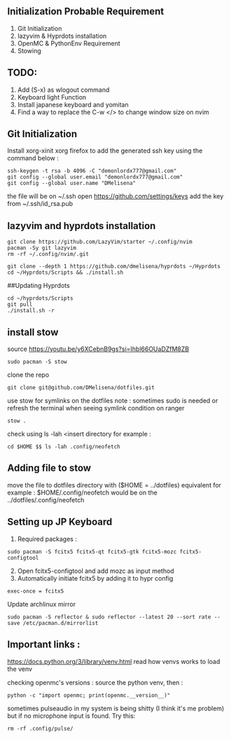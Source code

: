 ## Initialization Probable Requirement
  1. Git Initialization
  2. lazyvim & Hyprdots installation
  3. OpenMC & PythonEnv Requirement
  4. Stowing

## TODO:  
  1. Add (S-x) as wlogout command
  2. Keyboard light Function 
  3. Install japanese keyboard and yomitan
  4. Find a way to replace the C-w </> to change window size on nvim

## Git Initialization
Install xorg-xinit xorg firefox to add the generated ssh key 
using the command below :
```
ssh-keygen -t rsa -b 4096 -C "demonlordx777@gmail.com" 
git config --global user.email "demonlordx777@gmail.com"
git config --global user.name "DMelisena"
```
the file will be on ~/.ssh
open https://github.com/settings/keys 
add the key from ~/.ssh/id_rsa.pub

## lazyvim and hyprdots installation
```
git clone https://github.com/LazyVim/starter ~/.config/nvim
pacman -Sy git lazyvim
rm -rf ~/.config/nvim/.git

git clone --depth 1 https://github.com/dmelisena/hyprdots ~/Hyprdots
cd ~/Hyprdots/Scripts && ./install.sh
```
##Updating Hyprdots
```
cd ~/hyprdots/Scripts
git pull
./install.sh -r
```
## install stow
source https://youtu.be/y6XCebnB9gs?si=Ihbl66OUaDZfM8ZB
```
sudo pacman -S stow
```
clone the repo
```
git clone git@github.com/DMelisena/dotfiles.git
```
use stow for symlinks on the dotfiles
note : sometimes sudo is needed or refresh the terminal when seeing symlink condition on ranger
```
stow .
```
check using ls -lah <insert directory
for example :
```
cd $HOME $$ ls -lah .config/neofetch
```
## Adding file to stow
move the file to dotfiles directory with ($HOME = ../dotfiles) equivalent
for example : $HOME/.config/neofetch would be on the ../dotfiles/.config/neofetch

## Setting up JP Keyboard
1. Required packages : 
```
sudo pacman -S fcitx5 fcitx5-qt fcitx5-gtk fcitx5-mozc fcitx5-configtool
```
2. Open fcitx5-configtool and add mozc as input method
3. Automatically initiate fcitx5 by adding it to hypr config

```
exec-once = fcitx5
```

Update archlinux mirror

```
sudo pacman -S reflector & sudo reflector --latest 20 --sort rate --save /etc/pacman.d/mirrorlist
```

## Important links :
https://docs.python.org/3/library/venv.html
read how venvs works to load the venv

checking openmc's versions :
source the python venv, then :
```
python -c "import openmc; print(openmc.__version__)"
```
sometimes pulseaudio in my system is being shitty (I think it's me problem) but if no microphone input is found. Try this:
```
rm -rf .config/pulse/
```
